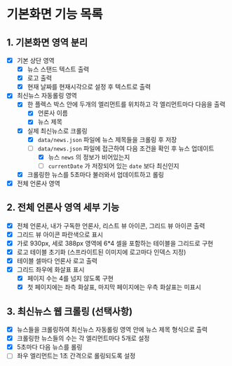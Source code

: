 # 기본화면 기능 목록

## 1. 기본화면 영역 분리
- [x] 기본 상단 영역
  - [x] 뉴스 스탠드 텍스트 출력
  - [x] 로고 출력
  - [x] 현재 날짜를 현재시각으로 설정 후 텍스트로 출력

- [x] 최신뉴스 자동롤링 영역
  - [x] 한 플렉스 박스 안에 두개의 엘리먼트를 위치하고 각 엘리먼트마다 다음을 출력
    - [x] 언론사 이름
    - [x] 뉴스 제목
  - [x] 실제 최신뉴스로 크롤링 
    - [x] `data/news.json` 파일에 뉴스 제목들을 크롤링 후 저장
    - [ ] `data/news.json` 파일에 접근하여 다음 조건을 확인 후 뉴스 업데이트
      - [x] 뉴스 `news` 의 정보가 비어있는지
      - [ ] `currentDate` 가 저장되어 있는 `date` 보다 최신인지
  - [x] 크롤링한 뉴스를 5초마다 불러와서 업데이트하고 롤링

- [x] 전체 언론사 영역

## 2. 전체 언론사 영역 세부 기능
- [x] 전체 언론사, 내가 구독한 언론사, 리스트 뷰 아이콘, 그리드 뷰 아이콘 출력
- [x] 그리드 뷰 아이콘 파란색으로 표시
- [x] 가로 930px, 세로 388px 영역에 6*4 셀을 포함하는 테이블을 그리드로 구현
- [x] 로고 테이블 초기화 (스프라이트된 이미지에 로고마다 인덱스 지정)
- [x] 테이블 셀마다 언론사 로고 출력
- [x] 그리드 좌우에 화살표 표시
  - [x] 페이지 수는 4를 넘지 않도록 구현
  - [x] 첫 페이지에는 좌측 화살표, 마지막 페이지에는 우측 화살표는 미표시

## 3. 최신뉴스 웹 크롤링 (선택사항)
- [x] 뉴스들을 크롤링하여 최신뉴스 자동롤링 영역 안에 뉴스 제목 형식으로 출력
- [x] 크롤링한 뉴스들의 수는 각 엘리먼트마다 5개로 설정
- [x] 5초마다 다음 뉴스를 롤링
- [ ] 좌우 엘리먼트는 1초 간격으로 롤링되도록 설정